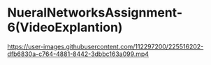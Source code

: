 # NueralNetworksAssignment-6(VideoExplantion)


https://user-images.githubusercontent.com/112297200/225516202-dfb6830a-c764-4881-8442-3dbbc163a099.mp4

